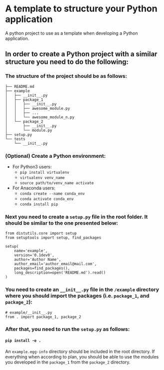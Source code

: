 # A template to structure your Python application
A python project to use as a template when developing a Python application.

## In order to create a Python project with a similar structure you need to do the following: 
### The structure of the project should be as follows: 
```
├── README.md
├── example
│   ├── __init__.py
│   ├── package_1
│   │   ├── __init__.py
│   │   ├── awesome_module.py
│   │   ├── ...
│   │   └── awesome_module_n.py
│   └── package_2
│       ├── __init__.py
│       └── module.py
├── setup.py
└── tests
    └── __init__.py
```
### (Optional) Create a Python environment: 
* For Python3 users: 
  * `pip install virtualenv`
  * `virtualenv venv_name`
  * `source path/to/venv_name activate`
* For Anaconda users: 
  * `conda create --name conda_env`
  * `conda activate conda_env`
  * `conda install pip`

### Next you need to create a `setup.py`  file in the root folder. It should be similar to the one presented below: 
```
from distutils.core import setup
from setuptools import setup, find_packages

setup(
    name='example',
    version='0.1dev0',
    author='Author Name', 
    author_email='author_email@mail.com',
    packages=find_packages(),
    long_description=open('README.md').read()
)
```
### You need to create an **`__init__.py`** file in the `/example` directory where you should **import the packages** (i.e. `package_1`, and `package_2`): 
```
# example/__init__.py
from . import package_1, package_2 
```

### After that, you need to run the `setup.py` as follows: 
#### `pip install -e .`
An `example.egg-info` directory should be included in the root directory. 
If everything when according to plan, you should be able to use the modules you developed in the `package_1` from the `package_2` directory. 
